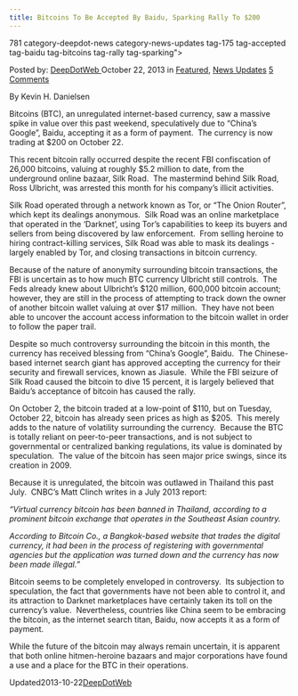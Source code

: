 ```yaml
---
title: Bitcoins To Be Accepted By Baidu, Sparking Rally To $200
---
```

781 category-deepdot-news category-news-updates tag-175 tag-accepted tag-baidu tag-bitcoins tag-rally tag-sparking">

<p class="post-meta">
<span>Posted by: <a href="https://www.deepdotweb.com/author/admin/" title="">DeepDotWeb </a></span>
<span>October 22, 2013</span>
<span>in <a href="https://www.deepdotweb.com/category/deepdot-news/" rel="category tag">Featured</a>, <a href="https://www.deepdotweb.com/category/news-updates/" rel="category tag">News Updates</a></span>
<span><a href="https://www.deepdotweb.com/2013/10/22/bitcoins-to-be-accepted-by-baidu-sparking-rally-to-200/#comments">5 Comments</a></span>
</p>
<div class="clear"></div>
<div class="entry">
<p>By Kevin H. Danielsen</p>
<p>Bitcoins (BTC), an unregulated internet-based currency, saw a massive spike in value over this past weekend, speculatively due to “China’s Google”, Baidu, accepting it as a form of payment.  The currency is now trading at $200 on October 22.</p>
<p>This recent bitcoin rally occurred despite the recent FBI confiscation of 26,000 bitcoins, valuing at roughly $5.2 million to date, from the underground online bazaar, Silk Road.  The mastermind behind Silk Road, Ross Ulbricht, was arrested this month for his company’s illicit activities.</p>
<p>Silk Road operated through a network known as Tor, or “The Onion Router”, which kept its dealings anonymous.  Silk Road was an online marketplace that operated in the ‘Darknet’, using Tor’s capabilities to keep its buyers and sellers from being discovered by law enforcement.  From selling heroine to hiring contract-killing services, Silk Road was able to mask its dealings -largely enabled by Tor, and closing transactions in bitcoin currency.</p>
<p>Because of the nature of anonymity surrounding bitcoin transactions, the FBI is uncertain as to how much BTC currency Ulbricht still controls.  The Feds already knew about Ulbricht’s $120 million, 600,000 bitcoin account; however, they are still in the process of attempting to track down the owner of another bitcoin wallet valuing at over $17 million.  They have not been able to uncover the account access information to the bitcoin wallet in order to follow the paper trail.</p>
<p>Despite so much controversy surrounding the bitcoin in this month, the currency has received blessing from “China’s Google”, Baidu.  The Chinese-based internet search giant has approved accepting the currency for their security and firewall services, known as Jiasule.  While the FBI seizure of Silk Road caused the bitcoin to dive 15 percent, it is largely believed that Baidu’s acceptance of bitcoin has caused the rally.</p>
<p>On October 2, the bitcoin traded at a low-point of $110, but on Tuesday, October 22, bitcoin has already seen prices as high as $205.  This merely adds to the nature of volatility surrounding the currency.  Because the BTC is totally reliant on peer-to-peer transactions, and is not subject to governmental or centralized banking regulations, its value is dominated by speculation.  The value of the bitcoin has seen major price swings, since its creation in 2009.</p>
<p>Because it is unregulated, the bitcoin was outlawed in Thailand this past July.  CNBC’s Matt Clinch writes in a July 2013 report:</p>
<p><em>“Virtual currency bitcoin has been banned in Thailand, according to a prominent bitcoin exchange that operates in the Southeast Asian country.</em></p>
<p><em>According to Bitcoin Co., a Bangkok-based website that trades the digital currency, it had been in the process of registering with governmental agencies but the application was turned down and the currency has now been made illegal.”</em></p>
<p>Bitcoin seems to be completely enveloped in controversy.  Its subjection to speculation, the fact that governments have not been able to control it, and its attraction to Darknet marketplaces have certainly taken its toll on the currency’s value.  Nevertheless, countries like China seem to be embracing the bitcoin, as the internet search titan, Baidu, now accepts it as a form of payment.</p>
<p>While the future of the bitcoin may always remain uncertain, it is apparent that both online hitmen-heroine bazaars and major corporations have found a use and a place for the BTC in their operations.</p>
</div>
<span style="display:none"><a href="https://www.deepdotweb.com/tag/200/" rel="tag">200</a> <a href="https://www.deepdotweb.com/tag/accepted/" rel="tag">accepted</a> <a href="https://www.deepdotweb.com/tag/baidu/" rel="tag">baidu</a> <a href="https://www.deepdotweb.com/tag/bitcoins/" rel="tag">bitcoins</a> <a href="https://www.deepdotweb.com/tag/rally/" rel="tag">rally</a> <a href="https://www.deepdotweb.com/tag/sparking/" rel="tag">sparking</a></span> 
Updated2013-10-22<a href="https://www.deepdotweb.com/author/admin/" title="Posts by DeepDotWeb" rel="author">DeepDotWeb</a></strong></div>
</div>
</article>

